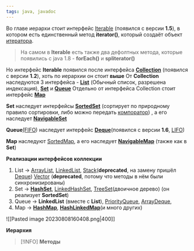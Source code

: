 ```yaml
---
tags: java, javadoc
---
```

Во главе иерархи стоит интерфейс [Iterable](java_Iterable.md) (появился с версии **1.5**), в котором есть единственный метод **iterator()**, который создаёт объект [итератора](java_Iterator.md). 
> На самом в **Iterable** есть также два дефолтных метода, которые появились с java 1.8 - **forEach()** и **spliterator()**

Но интерфейс **Iterable** появился после интерфейса **[Collection](java_Collection.md)** (появился с версии **1.2**), хоть по иерархии он стоит **выше**
От **Collection** наследуются 3 интерфейса - **[List](java_List.md)** (Обычный список, разрешена индексация), **[Set](java_Set.md)** и **[Queue](java_Queue.md)** 
Отдельно от интерфейса Collection стоит  интерфейс **[Map](java_Map.md)**


**Set** наследует интерфейсы **[SortedSet](java_SortedSet)** (сортирует по природному правило сортировки, либо можно передать [компоратор](java_Comparator.md)) , а его наследует **[NavigableSet](java_NavigableSet)** 

**Queue**[(FIFO](FIFO)) наследует интерфейс **[Deque](java_Deque.md)**(появился с версии **1.6**, [LIFO](LIFO.md))

**Map** наследуют [SortedMap](java_SortedMap), а его наследует **[NavigableMap](java_NavigableMap)** (также как в **Set**)


**Реализации интерфейсов коллекции**
1) List -> [ArrayList](java_ArrayList.md), [LinkedList](java_LinkedList.md), [Stack](java_Stack)(**deprecated**, на замену пришёл [Deque](java_Deque.md)) [Vector](java_Vector) (**deprecated**, потому что методы в нём были синхронизированы)
2) Set -> **[HashSet](java_HashSet.md)**, [LinkedHashSet](java_LinkedHashSet.md), [TreeSet](java_TreeSet.md)(двоичное дерево) (он реализует **SortedSet**)
3) Queue -> **LinkedList** (вместе с **List**), [PriorityQueue](java_PriorityQueue.md), [ArrayDeque](java_ArrayDeque), 
4) Map -> **[HashMap](java_HashMap)**, **[HashLinkedMap](java_HashLinkedMap)**(и много других)



![[Pasted image 20230808160408.png|400]]


**Иерархия**
>[!INFO]
>**Методы**